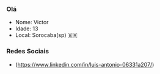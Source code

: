 ### Olá

- Nome: Victor
- Idade: 13
- Local: Sorocaba(sp) :brazil:

### Redes Sociais

- (https://www.linkedin.com/in/luis-antonio-06331a207/) 


<!--
**VhCompany1/VhCompany1** is a ✨ _special_ ✨ repository because its `README.md` (this file) appears on your GitHub profile.

Here are some ideas to get you started:

- 🔭 I’m currently working on ...
- 🌱 I’m currently learning ...
- 👯 I’m looking to collaborate on ...
- 🤔 I’m looking for help with ...
- 💬 Ask me about ...
- 📫 How to reach me: ...
- 😄 Pronouns: ...
- ⚡ Fun fact: ...
-->
